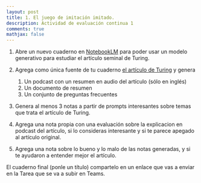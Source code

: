 ```yaml
---
layout: post
title: 1. El juego de imitación imitado.
description: Actividad de evaluación continua 1
comments: true
mathjax: false
---
```


1. Abre un nuevo cuaderno en [NotebookLM](https://notebooklm.google) para poder usar un modelo generativo para estudiar el artículo seminal de Turing.

2. Agrega como única fuente de tu cuaderno [el artículo de Turing](https://courses.cs.umbc.edu/471/papers/turing.pdf) y genera
   1. Un podcast con un resumen en audio del artículo (sólo en inglés)
   2. Un documento de resumen
   3. Un conjunto de preguntas frecuentes

3. Genera al menos 3 notas a partir de prompts interesantes sobre temas que trata el artículo de Turing.

4. Agrega una nota propia con una evaluación sobre la explicacion en podcast del artículo, si lo consideras interesante y si te parece apegado al artículo original.

5. Agrega una nota sobre lo bueno y lo malo de las notas generadas, y si te ayudaron a entender mejor el artículo.

El cuaderno final (ponle un título) compartelo en un enlace que vas a enviar en la Tarea que se va a subir en Teams.



